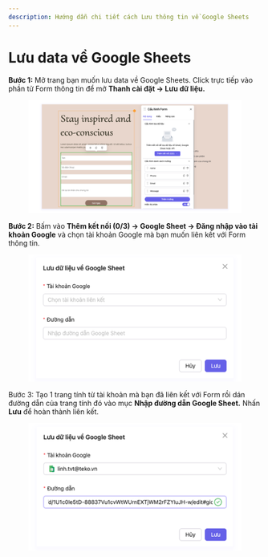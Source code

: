 ```yaml
---
description: Hướng dẫn chi tiết cách Lưu thông tin về Google Sheets
---
```


# Lưu data về Google Sheets

**Bước 1:** Mở trang bạn muốn lưu data về Google Sheets. Click trực tiếp vào phần tử Form thông tin để mở **Thanh cài đặt -> Lưu dữ liệu.**

<figure><img src="../../.gitbook/assets/form.png" alt=""><figcaption></figcaption></figure>

**Bước 2:** Bấm vào **Thêm kết nối (0/3) -> Google Sheet -> Đăng nhập vào tài khoản Google** và chọn tài khoản Google mà bạn muốn liên kết với Form thông tin.

<figure><img src="../../.gitbook/assets/form_email (1).png" alt=""><figcaption></figcaption></figure>

Bước 3: Tạo 1 trang tính từ tài khoản mà bạn đã liên kết với Form rồi dán đường dẫn của trang tính đó vào mục **Nhập đường dẫn Google Sheet.** Nhấn **Lưu** để hoàn thành liên kết.



<figure><img src="../../.gitbook/assets/form_googlesheet1 (2).png" alt=""><figcaption></figcaption></figure>

